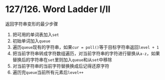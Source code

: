 # 127/126. Word Ladder I/II

返回字符串变形的最少步骤

1. 把可用的单词表加入`set`
2. 初始单词加入`queue`
3. 遍历`queue`现有的字符串，如果`cur = poll()`等于目标字符串返回`level + 1`
4. 把当前字符串转成字符数组遍历，对当前字符串的字符进行替换从`a-z`，如果替换后的字符串在`set`里则加入`queue`和从`set`中移除
5. 对当前字符串的当前字符替换换成后记得还原字符
6. 遍历完`queue`当前所有元素后`level++`

